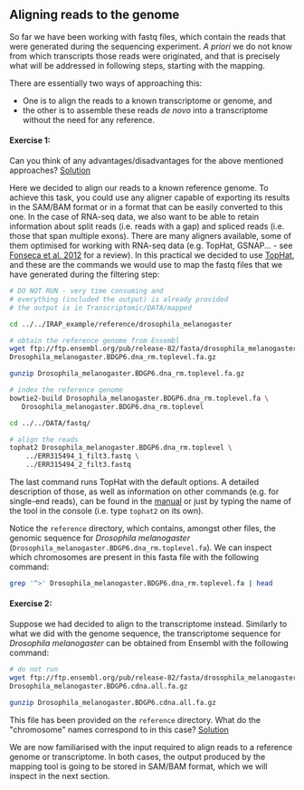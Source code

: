 ## Aligning reads to the genome
So far we have been working with fastq files, which contain the reads that were generated during the sequencing experiment. *A priori* we do not know from which transcripts those reads were originated, and that is precisely what will be addressed in following steps, starting with the mapping. 

There are essentially two ways of approaching this: 
* One is to align the reads to a known transcriptome or genome, and 
* the other is to assemble these reads *de novo* into a transcriptome without the need for any reference.

#### Exercise 1:
Can you think of any advantages/disadvantages for the above mentioned approaches?
[Solution](https://github.com/Functional-Genomics/TeachingMaterial/blob/EMBLPredocCourse2015/solutions/_aligning_ex1.md)

Here we decided to align our reads to a known reference genome. To achieve this task, you could use any aligner capable of exporting its results in the SAM/BAM format or in a format that can be easily converted to this one. In the case of RNA-seq data, we also want to be able to retain information about split reads (i.e. reads with a gap) and spliced reads (i.e. those that span multiple exons). There are many aligners available, some of them optimised for working with RNA-seq data (e.g. TopHat, GSNAP... - see [Fonseca et al. 2012](http://bioinformatics.oxfordjournals.org/content/28/24/3169) for a review). In this practical we decided to use [TopHat](http://ccb.jhu.edu/software/tophat/index.shtml), and these are the commands we would use to map the fastq files that we have generated during the filtering step:

```bash
# DO NOT RUN - very time consuming and 
# everything (included the output) is already provided
# the output is in Transcriptomic/DATA/mapped

cd ../../IRAP_example/reference/drosophila_melanogaster

# obtain the reference genome from Ensembl
wget ftp://ftp.ensembl.org/pub/release-82/fasta/drosophila_melanogaster/dna/\
Drosophila_melanogaster.BDGP6.dna_rm.toplevel.fa.gz

gunzip Drosophila_melanogaster.BDGP6.dna_rm.toplevel.fa.gz

# index the reference genome
bowtie2-build Drosophila_melanogaster.BDGP6.dna_rm.toplevel.fa \
   Drosophila_melanogaster.BDGP6.dna_rm.toplevel

cd ../../DATA/fastq/

# align the reads
tophat2 Drosophila_melanogaster.BDGP6.dna_rm.toplevel \
    ../ERR315494_1_filt3.fastq \
    ../ERR315494_2_filt3.fastq
```

The last command runs TopHat with the default options. A detailed description of those, as well as information on other commands (e.g. for single-end reads), can be found in the [manual](http://ccb.jhu.edu/software/tophat/manual.shtml) or just by typing the name of the tool in the console (i.e. type `tophat2` on its own).

Notice the `reference` directory, which contains, amongst other files, the genomic sequence for *Drosophila melanogaster* (`Drosophila_melanogaster.BDGP6.dna_rm.toplevel.fa`). We can inspect which chromosomes are present in this fasta file with the following command:

```bash
grep '^>' Drosophila_melanogaster.BDGP6.dna_rm.toplevel.fa | head
```

#### Exercise 2:
Suppose we had decided to align to the transcriptome instead. Similarly to what we did with the genome sequence, the transcriptome sequence for *Drosophila melanogaster* can be obtained from Ensembl with the following command:

```bash
# do not run
wget ftp://ftp.ensembl.org/pub/release-82/fasta/drosophila_melanogaster/cdna/\
Drosophila_melanogaster.BDGP6.cdna.all.fa.gz

gunzip Drosophila_melanogaster.BDGP6.cdna.all.fa.gz
```

This file has been provided on the `reference` directory. What do the "chromosome" names correspond to in this case?
[Solution](https://github.com/Functional-Genomics/TeachingMaterial/blob/EMBLPredocCourse2015/solutions/_aligning_ex2.md)

We are now familiarised with the input required to align reads to a reference genome or transcriptome. In both cases, the output produced by the mapping tool is going to be stored in SAM/BAM format, which we will inspect in the next section.

